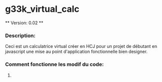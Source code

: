 # g33k_virtual_calc
** Version: 0.02 **
### Description:
Ceci est un calculatrice virtual créer en HCJ pour un projet de débutant en javascript
une mise au point d'application fonctionnelle bien designer.

### Comment fonctionne les modif du code:
1. 
